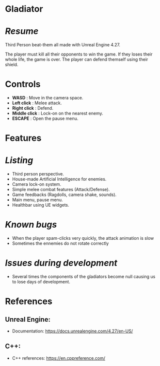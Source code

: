 # **Gladiator**

*Resume*
===
Third Person beat-them all made with Unreal Engine 4.27.

The player must kill all their opponents to win the game. If they loses their whole life, the game is over. The player can defend themself using their shield.

# Controls
- **WASD** : Move in the camera space.
- **Left click** : Melee attack.
- **Right click** : Defend.
- **Middle click** : Lock-on on the nearest enemy.
- **ESCAPE** : Open the pause menu.


# Features
*Listing*
===
- Third person perspective.
- House-made Artificial Intelligence for enemies.
- Camera lock-on system.
- Simple melee combat features (Attack/Defense).
- Game feedbacks (Ragdolls, camera shake, sounds).
- Main menu, pause menu.
- Healthbar using UE widgets.

*Known bugs*
===
- When the player spam-clicks very quickly, the attack animation is slow
- Sometimes the ennemies do not rotate correctly

*Issues during development*
===
- Several times the components of the gladiators  become null causing us to lose days of development.

# References
Unreal Engine:
---
- Documentation: https://docs.unrealengine.com/4.27/en-US/

C++:
---
- C++ references: https://en.cppreference.com/